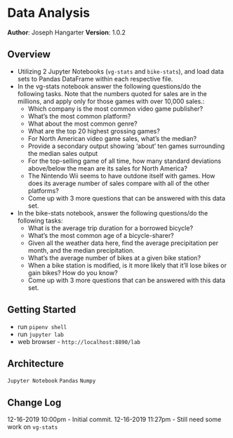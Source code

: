 # Data Analysis

**Author**: Joseph Hangarter
**Version**: 1.0.2

## Overview
* Utilizing 2 Jupyter Notebooks (`vg-stats` and `bike-stats`), and load data sets to Pandas DataFrame within each respective file.
* In the vg-stats notebook answer the following questions/do the following tasks. Note that the numbers quoted for sales are in the millions, and apply only for those games with over 10,000 sales.:
    * Which company is the most common video game publisher?
    * What’s the most common platform?
    * What about the most common genre?
    * What are the top 20 highest grossing games?
    * For North American video game sales, what’s the median?
    * Provide a secondary output showing ‘about’ ten games surrounding the median sales output
    * For the top-selling game of all time, how many standard deviations above/below the mean are its   sales for North America?
    * The Nintendo Wii seems to have outdone itself with games. How does its average number of sales compare with all of the other platforms?
    * Come up with 3 more questions that can be answered with this data set.
* In the bike-stats notebook, answer the following questions/do the following tasks:
    * What is the average trip duration for a borrowed bicycle?
    * What’s the most common age of a bicycle-sharer?
    * Given all the weather data here, find the average precipitation per month, and the median precipitation.
    * What’s the average number of bikes at a given bike station?
    * When a bike station is modified, is it more likely that it’ll lose bikes or gain bikes? How do you know?
    * Come up with 3 more questions that can be answered with this data set.

## Getting Started
* run `pipenv shell`
* run `jupyter lab`
* web browser - `http://localhost:8890/lab`

## Architecture
`Jupyter Notebook`
`Pandas`
`Numpy`

## Change Log
12-16-2019 10:00pm - Initial commit.
12-16-2019 11:27pm - Still need some work on `vg-stats`
